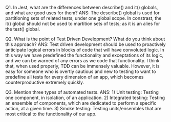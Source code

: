 Q1. In Jest, what are the differences between describe() and it() globals, and what are good uses for them?
    ANS: The describe() global is used for partitioning sets of related tests, under one global scope.
        In constrast, the it() global should not be used to martition sets of tests; as it is an alies
        for the test() global.

Q2. What is the point of Test Driven Development? What do you think about this approach?
    ANS: Test driven development should be used to proactively anticipate logical errors 
        in blocks of code that will have convoluted logic. In this way we have predefined 
        the functionality and exceptations of its logic, and we can be warned of any errors
        as we code that functionality. I think that, when used properly, TDD can be immensely
        valuable. However, it is easy for someone who is overtly cautious and new to testing
        to want to predefine all tests for every dimension of an app, which becomes 
        counterproductive extremely quickly.


Q3. Mention three types of automated tests.
    ANS:
        1) Unit testing: Testing one component, in isolation, of an application.
        2) Integrated testing: Testing an ensemble of components, which are 
            dedicated to perform a specific action, at a given time.
        3) Smoke testing: Testing units/ensembles that are most critical to the
            functionality of our app.